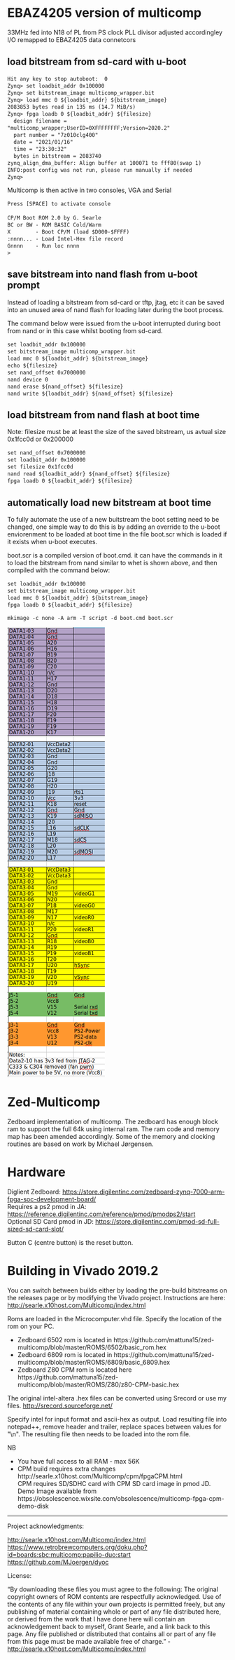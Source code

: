 # EBAZ4205 version of multicomp

33MHz fed into N18 of PL from PS clock
PLL divisor adjusted accordingley
I/O remapped to EBAZ4205 data connetcors

## load bitstream from sd-card with u-boot

```
Hit any key to stop autoboot:  0 
Zynq> set loadbit_addr 0x100000
Zynq> set bitstream_image multicomp_wrapper.bit
Zynq> load mmc 0 ${loadbit_addr} ${bitstream_image}
2083853 bytes read in 135 ms (14.7 MiB/s)
Zynq> fpga loadb 0 ${loadbit_addr} ${filesize}
  design filename = "multicomp_wrapper;UserID=0XFFFFFFFF;Version=2020.2"
  part number = "7z010clg400"
  date = "2021/01/16"
  time = "23:30:32"
  bytes in bitstream = 2083740
zynq_align_dma_buffer: Align buffer at 100071 to fff80(swap 1)
INFO:post config was not run, please run manually if needed
Zynq> 
```

Multicomp is then active in two consoles, VGA and Serial
```
Press [SPACE] to activate console

CP/M Boot ROM 2.0 by G. Searle
BC or BW - ROM BASIC Cold/Warm
X        - Boot CP/M (load $D000-$FFFF)
:nnnn... - Load Intel-Hex file record
Gnnnn    - Run loc nnnn
>
```

## save bitstream into nand flash from u-boot prompt

Instead of loading a bitstream from sd-card or tftp, jtag, etc it can be saved into an unused area of nand flash for loading later during the boot process. 

The command below were issued from the u-boot interrupted during boot from nand or in this case whilst booting from sd-card. 

```
set loadbit_addr 0x100000
set bitstream_image multicomp_wrapper.bit
load mmc 0 ${loadbit_addr} ${bitstream_image}
echo ${filesize}
set nand_offset 0x7000000
nand device 0
nand erase ${nand_offset} ${filesize}
nand write ${loadbit_addr} ${nand_offset} ${filesize}
```

## load bitstream from nand flash at boot time

Note: filesize must be at least the size of the saved bitstream, us avtual size 0x1fcc0d or 0x200000

```
set nand_offset 0x7000000
set loadbit_addr 0x100000
set filesize 0x1fcc0d
nand read ${loadbit_addr} ${nand_offset} ${filesize}
fpga loadb 0 ${loadbit_addr} ${filesize}
```

## automatically load new bitstream at boot time

To fully automate the use of a new buitstream the boot setting need to be changed, one simple way to do this is by adding an override to the u-boot enviorenment to be loaded at boot time in the file boot.scr which is loaded if it exists when u-boot executes.

boot.scr is a compiled version of boot.cmd. it can have the commands in it to load the bitstream from nand similar to whet is shown above, and then compiled with the command below:

```
set loadbit_addr 0x100000
set bitstream_image multicomp_wrapper.bit
load mmc 0 ${loadbit_addr} ${bitstream_image}
fpga loadb 0 ${loadbit_addr} ${filesize}
```

```
mkimage -c none -A arm -T script -d boot.cmd boot.scr
```

![Alt text](MulticompPinMap.png)


# Zed-Multicomp
Zedboard implementation of multicomp. The zedboard has enough block ram to support the full 64k using internal ram. The ram code and memory map has been amended accordingly. Some of the memory and clocking routines are based on work by Michael Jørgensen.

# Hardware
Diglient Zedboard: https://store.digilentinc.com/zedboard-zynq-7000-arm-fpga-soc-development-board/ <br>
Requires a ps2 pmod in JA: https://reference.digilentinc.com/reference/pmod/pmodps2/start<br>
Optional SD Card pmod in JD: https://store.digilentinc.com/pmod-sd-full-sized-sd-card-slot/<br>

Button C (centre button) is the reset button.

# Building in Vivado 2019.2
You can switch between builds either by loading the pre-build bitstreams on the releases page or by modifying the Vivado project. Instructions are here: http://searle.x10host.com/Multicomp/index.html

Roms are loaded in the Microcomputer.vhd file. Specify the location of the rom on your PC.
<ul>
<li>Zedboard 6502 rom is located in https://github.com/mattuna15/zed-multicomp/blob/master/ROMS/6502/basic_rom.hex
<li>Zedboard 6809 rom is located in https://github.com/mattuna15/zed-multicomp/blob/master/ROMS/6809/basic_6809.hex
<li>Zedboard Z80 CPM rom is located here https://github.com/mattuna15/zed-multicomp/blob/master/ROMS/Z80/z80-CPM-basic.hex
</ul>

The original intel-altera .hex files can be converted using Srecord or use my files. http://srecord.sourceforge.net/

Specify intel for input format and ascii-hex as output. Load resulting file into notepad++, remove header and trailer, replace spaces between values for "\n". The resulting file then needs to be loaded into the rom file.

NB 
<ul>
<li>You have full access to all RAM - max 56K
<li>CPM build requires extra changes http://searle.x10host.com/Multicomp/cpm/fpgaCPM.html<br>
  CPM requires SD/SDHC card with CPM SD card image in pmod JD.<br>
Demo Image available from https://obsolescence.wixsite.com/obsolescence/multicomp-fpga-cpm-demo-disk
</ul>

<hr>
Project acknowledgments: <br>

http://searle.x10host.com/Multicomp/index.html<br>
https://www.retrobrewcomputers.org/doku.php?id=boards:sbc:multicomp:papilio-duo:start<br>
https://github.com/MJoergen/dyoc <br>

License:

“By downloading these files you must agree to the following: The original copyright owners of ROM contents are respectfully acknowledged. Use of the contents of any file within your own projects is permitted freely, but any publishing of material containing whole or part of any file distributed here, or derived from the work that I have done here will contain an acknowledgement back to myself, Grant Searle, and a link back to this page. Any file published or distributed that contains all or part of any file from this page must be made available free of charge.” - http://searle.x10host.com/Multicomp/index.html



